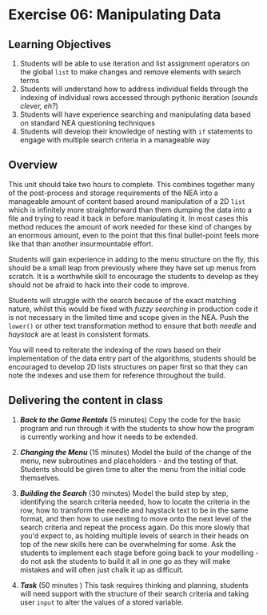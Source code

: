 # Exercise 06: Manipulating Data

## Learning Objectives
1. Students will be able to use iteration and list assignment operators on the global `list` to make changes and remove elements with search terms
2. Students will understand how to address individual fields through the indexing of individual rows accessed through pythonic iteration (*sounds clever, eh?*) 
3. Students will have experience searching and manipulating data based on standard NEA questioning techniques
4. Students will develop their knowledge of nesting with `if` statements to engage with multiple search criteria in a manageable way
 
## Overview
This unit should take two hours to complete. This combines together many of the post-process and storage requirements of the NEA into a manageable amount of content based around manipulation of a 2D `list`  which is infinitely more straightforward than them dumping the data into a file and trying to read it back in before manipulating it. In most cases this method reduces the amount of work needed for these kind of changes by an enormous amount, even to the point that this final bullet-point feels more like that than another insurmountable effort.

Students will gain experience in adding to the menu structure on the fly, this should be a small leap from previously where they have set up menus from scratch. It is a worthwhile skill to encourage the students to develop as they should not be afraid to hack into their code to improve.

Students will struggle with the search because of the exact matching nature, whilst this would be fixed with *fuzzy searching* in production code it is not necessary in the limited time and scope given in the NEA. Push the `lower()` or other text transformation method to ensure that both *needle* and *haystack* are at least in consistent formats.

You will need to reiterate the indexing of the rows based on their implementation of the data entry part of the algorithms, students should be encouraged to develop 2D lists structures on paper first so that they can note the indexes and use them for reference throughout the build. 

## Delivering the content in class

1. ***Back to the Game Rentals*** (5 minutes) Copy the code for the basic program and run through it with the students to show how the program is currently working and how it needs to be extended.

2. ***Changing the Menu*** (15 minutes) Model the build of the change of the menu, new subroutines and placeholders - and the testing of that. Students should be given time to alter the menu from the initial code themselves.

3. ***Building the Search*** (30 minutes)  Model the build step by step, identifying the search criteria needed, how to locate the criteria in the row, how to transform the needle and haystack text to be in the same format, and then how to use nesting to move onto the next level of the search criteria and repeat the process again. Do this more slowly that you'd expect to, as holding multiple levels of search in their heads on top of the new skills here can be overwhelming for some. Ask the students to implement each stage before going back to your modelling - do not ask the students to build it all in one go as they will make mistakes and will often just chalk it up as difficult.

4. ***Task*** (50 minutes ) This task requires thinking and planning, students will need support with the structure of their search criteria and taking user `input` to alter the values of a stored variable.
